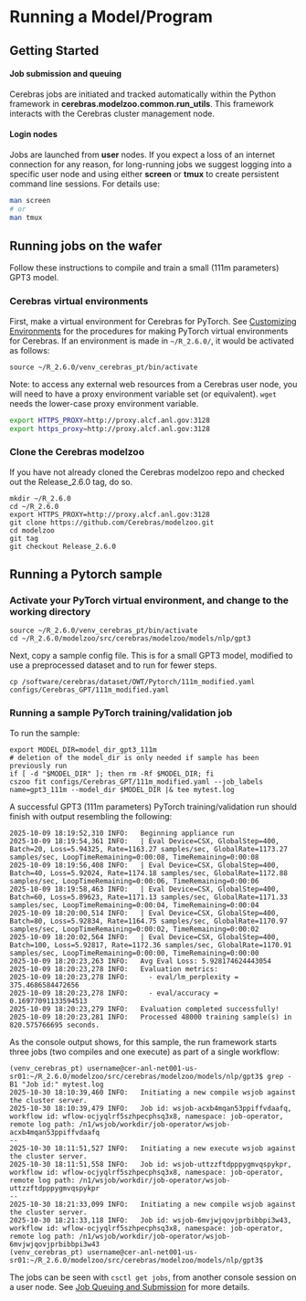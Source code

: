 
# Running a Model/Program

## Getting Started

#### Job submission and queuing

Cerebras jobs are initiated and tracked automatically within the Python framework in **cerebras.modelzoo.common.run_utils**. This framework interacts with the Cerebras cluster management node.

#### Login nodes

Jobs are launched from **user** nodes.
If you expect a loss of an internet connection for any reason, for long-running jobs we suggest logging into a specific user node and using either **screen** or **tmux** to create persistent command line sessions.  For details use:

```bash
man screen
# or
man tmux
```

## Running jobs on the wafer

Follow these instructions to compile and train a small (111m parameters) GPT3 model.

### Cerebras virtual environments

First, make a virtual environment for Cerebras for PyTorch.
See [Customizing Environments](./customizing-environment.md) for the procedures for making PyTorch virtual environments for Cerebras.
If an environment is made in ```~/R_2.6.0/```, it would be activated as follows:
```console
source ~/R_2.6.0/venv_cerebras_pt/bin/activate
```

Note: to access any external web resources from a Cerebras user node, you will need to have a proxy environment variable set (or equivalent). `wget` needs the lower-case proxy environment variable.
```bash
export HTTPS_PROXY=http://proxy.alcf.anl.gov:3128
export https_proxy=http://proxy.alcf.anl.gov:3128
```

### Clone the Cerebras modelzoo

If you have not already cloned the Cerebras modelzoo repo and checked out the Release_2.6.0 tag, do so.

```console
mkdir ~/R_2.6.0
cd ~/R_2.6.0
export HTTPS_PROXY=http://proxy.alcf.anl.gov:3128
git clone https://github.com/Cerebras/modelzoo.git
cd modelzoo
git tag
git checkout Release_2.6.0
```
## Running a Pytorch sample

### Activate your PyTorch virtual environment, and change to the working directory

```console
source ~/R_2.6.0/venv_cerebras_pt/bin/activate
cd ~/R_2.6.0/modelzoo/src/cerebras/modelzoo/models/nlp/gpt3
```

Next, copy a sample config file. This is for a small GPT3 model, modified to use a preprocessed dataset and to run for fewer steps. 

```text
cp /software/cerebras/dataset/OWT/Pytorch/111m_modified.yaml configs/Cerebras_GPT/111m_modified.yaml
```

### Running a sample PyTorch training/validation job

To run the sample:

```console
export MODEL_DIR=model_dir_gpt3_111m
# deletion of the model_dir is only needed if sample has been previously run
if [ -d "$MODEL_DIR" ]; then rm -Rf $MODEL_DIR; fi
cszoo fit configs/Cerebras_GPT/111m_modified.yaml --job_labels name=gpt3_111m --model_dir $MODEL_DIR |& tee mytest.log
```

<!---
Previously, 
python run.py CSX --job_labels name=gpt3_111m --params configs/Cerebras_GPT/111m_modified.yaml --num_csx=1 --mode train --model_dir $MODEL_DIR --mount_dirs /home/ /software --python_paths /home/$(whoami)/R_2.6.0/modelzoo/src --compile_dir $(whoami) |& tee mytest.log
--->

A successful GPT3 (111m parameters) PyTorch training/validation run should finish with output resembling the following:

```text
2025-10-09 18:19:52,310 INFO:   Beginning appliance run
2025-10-09 18:19:54,361 INFO:   | Eval Device=CSX, GlobalStep=400, Batch=20, Loss=5.94325, Rate=1163.27 samples/sec, GlobalRate=1173.27 samples/sec, LoopTimeRemaining=0:00:08, TimeRemaining=0:00:08
2025-10-09 18:19:56,408 INFO:   | Eval Device=CSX, GlobalStep=400, Batch=40, Loss=5.92024, Rate=1174.18 samples/sec, GlobalRate=1172.88 samples/sec, LoopTimeRemaining=0:00:06, TimeRemaining=0:00:06
2025-10-09 18:19:58,463 INFO:   | Eval Device=CSX, GlobalStep=400, Batch=60, Loss=5.89623, Rate=1171.13 samples/sec, GlobalRate=1171.33 samples/sec, LoopTimeRemaining=0:00:04, TimeRemaining=0:00:04
2025-10-09 18:20:00,514 INFO:   | Eval Device=CSX, GlobalStep=400, Batch=80, Loss=5.92834, Rate=1164.75 samples/sec, GlobalRate=1170.97 samples/sec, LoopTimeRemaining=0:00:02, TimeRemaining=0:00:02
2025-10-09 18:20:02,564 INFO:   | Eval Device=CSX, GlobalStep=400, Batch=100, Loss=5.92817, Rate=1172.36 samples/sec, GlobalRate=1170.91 samples/sec, LoopTimeRemaining=0:00:00, TimeRemaining=0:00:00
2025-10-09 18:20:23,263 INFO:   Avg Eval Loss: 5.928174624443054
2025-10-09 18:20:23,278 INFO:   Evaluation metrics:
2025-10-09 18:20:23,278 INFO:     - eval/lm_perplexity = 375.4686584472656
2025-10-09 18:20:23,278 INFO:     - eval/accuracy = 0.16977091133594513
2025-10-09 18:20:23,279 INFO:   Evaluation completed successfully!
2025-10-09 18:20:23,281 INFO:   Processed 48000 training sample(s) in 820.575766695 seconds.
```

As the console output shows, for this sample, the run framework starts three jobs (two compiles and one execute) as part of a single workflow:
```text
(venv_cerebras_pt) username@cer-anl-net001-us-sr01:~/R_2.6.0/modelzoo/src/cerebras/modelzoo/models/nlp/gpt3$ grep -B1 "Job id:" mytest.log 
2025-10-30 18:10:39,460 INFO:   Initiating a new compile wsjob against the cluster server.
2025-10-30 18:10:39,479 INFO:   Job id: wsjob-acxb4mqan53ppiffvdaafq, workflow id: wflow-ocjyqlrf5szhpecphsq3x8, namespace: job-operator, remote log path: /n1/wsjob/workdir/job-operator/wsjob-acxb4mqan53ppiffvdaafq
--
2025-10-30 18:11:51,527 INFO:   Initiating a new execute wsjob against the cluster server.
2025-10-30 18:11:51,558 INFO:   Job id: wsjob-uttzzftdpppygmvqspykpr, workflow id: wflow-ocjyqlrf5szhpecphsq3x8, namespace: job-operator, remote log path: /n1/wsjob/workdir/job-operator/wsjob-uttzzftdpppygmvqspykpr
--
2025-10-30 18:21:33,099 INFO:   Initiating a new compile wsjob against the cluster server.
2025-10-30 18:21:33,118 INFO:   Job id: wsjob-6mvjwjqovjprbibbpi3w43, workflow id: wflow-ocjyqlrf5szhpecphsq3x8, namespace: job-operator, remote log path: /n1/wsjob/workdir/job-operator/wsjob-6mvjwjqovjprbibbpi3w43
(venv_cerebras_pt) username@cer-anl-net001-us-sr01:~/R_2.6.0/modelzoo/src/cerebras/modelzoo/models/nlp/gpt3$ 
```

The jobs can be seen with `csctl get jobs`, from another console session on a user node.
See [Job Queuing and Submission](./job-queuing-and-submission.md) for more details.





